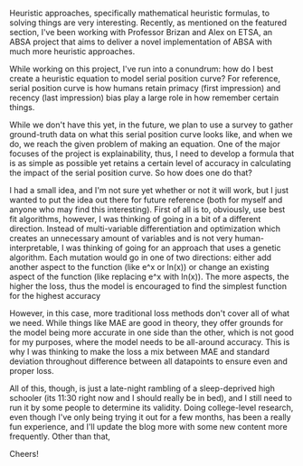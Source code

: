 Heuristic approaches, specifically mathematical heuristic formulas, to solving things are very interesting. Recently, as mentioned on the featured section, I've been working with Professor Brizan and Alex on ETSA, an ABSA project that aims to deliver a novel implementation of ABSA with much more heuristic approaches.

While working on this project, I've run into a conundrum: how do I best create a heuristic equation to model serial position curve? For reference, serial position curve is how humans retain primacy (first impression) and recency (last impression) bias play a large role in how remember certain things. 

While we don't have this yet, in the future, we plan to use a survey to gather ground-truth data on what this serial position curve looks like, and when we do, we reach the given problem of making an equation. One of the major focuses of the project is explainability, thus, I need to develop a formula that is as simple as possible yet retains a certain level of accuracy in calculating the impact of the serial position curve. So how does one do that?

I had a small idea, and I'm not sure yet whether or not it will work, but I just wanted to put the idea out there for future reference (both for myself and anyone who may find this interesting). First of all is to, obviously, use best fit algorithms, however, I was thinking of going in a bit of a different direction. Instead of multi-variable differentiation and optimization which creates an unnecessary amount of variables and is not very human-interpretable, I was thinking of going for an approach that uses a genetic algorithm. Each mutation would go in one of two directions: either add another aspect to the function (like e^x or ln(x)) or change an existing aspect of the function (like replacing e^x with ln(x)). The more aspects, the higher the loss, thus the model is encouraged to find the simplest function for the highest accuracy

However, in this case, more traditional loss methods don't cover all of what we need. While things like MAE are good in theory, they offer grounds for the model being more accurate in one side than the other, which is not good for my purposes, where the model needs to be all-around accuracy. This is why I was thinking to make the loss a mix between MAE and standard deviation throughout difference between all datapoints to ensure even and proper loss. 

All of this, though, is just a late-night rambling of a sleep-deprived high schooler (its 11:30 right now and I should really be in bed), and I still need to run it by some people to determine its validity. Doing college-level research, even though I've only being trying it out for a few months, has been a really fun experience, and I'll update the blog more with some new content more frequently. Other than that,

Cheers!